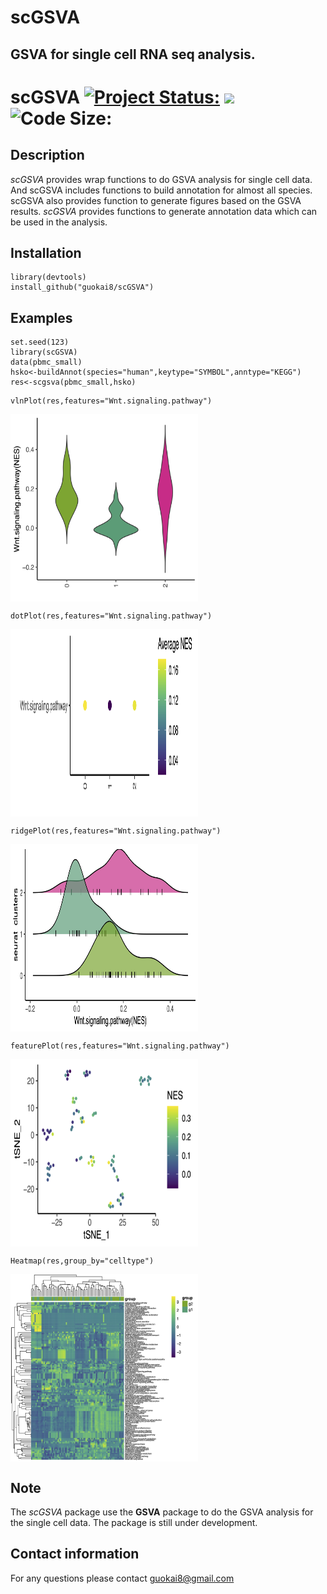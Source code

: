 # scGSVA
## GSVA for single cell RNA seq analysis.   
# scGSVA [![Project Status:](http://www.repostatus.org/badges/latest/active.svg)](http://www.repostatus.org/#active)  [![](https://img.shields.io/badge/devel%20version-0.0.6-green.svg)](https://github.com/guokai8/scGSVA)  ![Code Size:](https://img.shields.io/github/languages/code-size/guokai8/scGSVA)
## Description
_scGSVA_ provides wrap functions to do GSVA analysis for single cell data. And scGSVA includes functions to build annotation for almost all species. scGSVA also provides function to generate figures based on the GSVA results.
_scGSVA_ provides functions to generate annotation data which can be used in the analysis.
## Installation
```
library(devtools)
install_github("guokai8/scGSVA")
``` 
## Examples
```{r}
set.seed(123)   
library(scGSVA)   
data(pbmc_small)
hsko<-buildAnnot(species="human",keytype="SYMBOL",anntype="KEGG")
res<-scgsva(pbmc_small,hsko)
```
```{r}
vlnPlot(res,features="Wnt.signaling.pathway")
```
<img align="center" src = 'vln.jpg'  width=300 height=300>

```{r}
dotPlot(res,features="Wnt.signaling.pathway")
```
<img align="center" src = 'dot.png'  width=300 height=300>

```{r}
ridgePlot(res,features="Wnt.signaling.pathway")
```
<img align="center" src = 'ridge.jpg'  width=300 height=300>

```{r}
featurePlot(res,features="Wnt.signaling.pathway")
```
<img align="center" src = 'feature.png'  width=300 height=300>

```{r}
Heatmap(res,group_by="celltype")
```
<img align="center" src = 'heat.jpg'  width=300 height=300>
  
## Note
The _scGSVA_ package use the __GSVA__ package to do the GSVA analysis for the single cell data.  The package is still under development.

## Contact information

For any questions please contact guokai8@gmail.com
